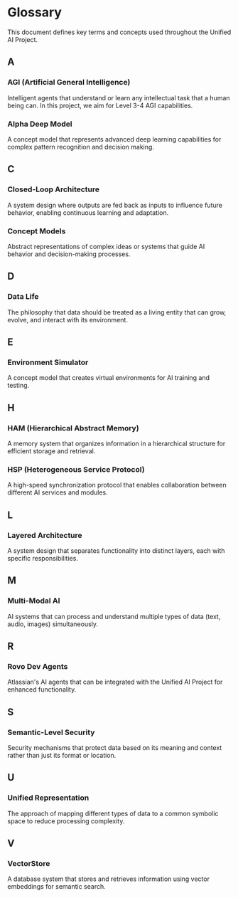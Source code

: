 # Glossary

This document defines key terms and concepts used throughout the Unified AI Project.

## A

### AGI (Artificial General Intelligence)
Intelligent agents that understand or learn any intellectual task that a human being can. In this project, we aim for Level 3-4 AGI capabilities.

### Alpha Deep Model
A concept model that represents advanced deep learning capabilities for complex pattern recognition and decision making.

## C

### Closed-Loop Architecture
A system design where outputs are fed back as inputs to influence future behavior, enabling continuous learning and adaptation.

### Concept Models
Abstract representations of complex ideas or systems that guide AI behavior and decision-making processes.

## D

### Data Life
The philosophy that data should be treated as a living entity that can grow, evolve, and interact with its environment.

## E

### Environment Simulator
A concept model that creates virtual environments for AI training and testing.

## H

### HAM (Hierarchical Abstract Memory)
A memory system that organizes information in a hierarchical structure for efficient storage and retrieval.

### HSP (Heterogeneous Service Protocol)
A high-speed synchronization protocol that enables collaboration between different AI services and modules.

## L

### Layered Architecture
A system design that separates functionality into distinct layers, each with specific responsibilities.

## M

### Multi-Modal AI
AI systems that can process and understand multiple types of data (text, audio, images) simultaneously.

## R

### Rovo Dev Agents
Atlassian's AI agents that can be integrated with the Unified AI Project for enhanced functionality.

## S

### Semantic-Level Security
Security mechanisms that protect data based on its meaning and context rather than just its format or location.

## U

### Unified Representation
The approach of mapping different types of data to a common symbolic space to reduce processing complexity.

## V

### VectorStore
A database system that stores and retrieves information using vector embeddings for semantic search.
